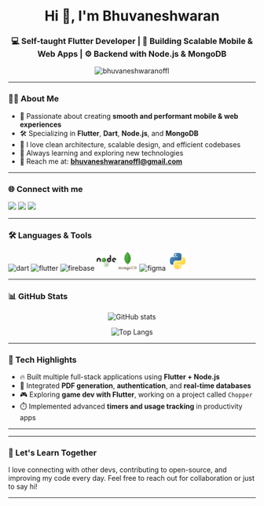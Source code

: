 <h1 align="center">Hi 👋, I'm Bhuvaneshwaran</h1>
<h3 align="center">💻 Self-taught Flutter Developer | 🚀 Building Scalable Mobile & Web Apps | ⚙️ Backend with Node.js & MongoDB</h3>

<p align="center">
  <img src="https://komarev.com/ghpvc/?username=bhuvaneshwaranoffl&label=Profile%20views&color=0e75b6&style=flat" alt="bhuvaneshwaranoffl" />
</p>

---

### 🧑‍💻 About Me
- 🎯 Passionate about creating **smooth and performant mobile & web experiences**
- 🛠️ Specializing in **Flutter**, **Dart**, **Node.js**, and **MongoDB**
- 🔁 I love clean architecture, scalable design, and efficient codebases
- 🧠 Always learning and exploring new technologies
- 📨 Reach me at: **bhuvaneshwaranoffl@gmail.com**

---

### 🌐 Connect with me
<p align="left">
  <a href="mailto:bhuvaneshwaranoffl@gmail.com"><img src="https://img.shields.io/badge/Email-D14836?style=for-the-badge&logo=gmail&logoColor=white"/></a>
  <a href="https://linkedin.com/in/bhuvaneshwaran" target="_blank"><img src="https://img.shields.io/badge/LinkedIn-blue?style=for-the-badge&logo=linkedin&logoColor=white" /></a>
  <a href="https://twitter.com/bhuvaneshwaran_" target="_blank"><img src="https://img.shields.io/badge/Twitter-1DA1F2?style=for-the-badge&logo=twitter&logoColor=white" /></a>
</p>

---

### 🛠️ Languages & Tools
<p align="left">
  <img src="https://www.vectorlogo.zone/logos/dartlang/dartlang-icon.svg" alt="dart" width="40" height="40"/>
  <img src="https://www.vectorlogo.zone/logos/flutterio/flutterio-icon.svg" alt="flutter" width="40" height="40"/>
  <img src="https://www.vectorlogo.zone/logos/firebase/firebase-icon.svg" alt="firebase" width="40" height="40"/>
  <img src="https://raw.githubusercontent.com/devicons/devicon/master/icons/nodejs/nodejs-original-wordmark.svg" alt="nodejs" width="40" height="40"/>
  <img src="https://raw.githubusercontent.com/devicons/devicon/master/icons/mongodb/mongodb-original-wordmark.svg" alt="mongodb" width="40" height="40"/>
  <img src="https://www.vectorlogo.zone/logos/figma/figma-icon.svg" alt="figma" width="40" height="40"/>
  <img src="https://raw.githubusercontent.com/devicons/devicon/master/icons/python/python-original.svg" alt="python" width="40" height="40"/>
</p>

---

### 📊 GitHub Stats
<p align="center">
  <img src="https://github-readme-stats.vercel.app/api?username=bhuvaneshwaranoffl&show_icons=true&theme=tokyonight" alt="GitHub stats"/>
</p>

<p align="center">
  <img src="https://github-readme-stats.vercel.app/api/top-langs/?username=bhuvaneshwaranoffl&layout=compact&theme=tokyonight" alt="Top Langs"/>
</p>

---

### 🚀 Tech Highlights
- 🔥 Built multiple full-stack applications using **Flutter + Node.js**
- 🧾 Integrated **PDF generation**, **authentication**, and **real-time databases**
- 🎮 Exploring **game dev with Flutter**, working on a project called `Chopper`
- ⏱️ Implemented advanced **timers and usage tracking** in productivity apps

---
<!--
### 📂 Featured Projects
 Replace with your actual repositories 
- 🔗 [Game Launcher UI in Flutter](https://github.com/bhuvaneshwaranoffl/game-launcher)
- 🔗 [Billing System App (Flutter + Node.js)](https://github.com/bhuvaneshwaranoffl/billing-app)
- 🔗 [CryptoX Admin Dashboard](https://github.com/bhuvaneshwaranoffl/cryptx_admin)
-->
---

### 🧠 Let's Learn Together
I love connecting with other devs, contributing to open-source, and improving my code every day. Feel free to reach out for collaboration or just to say hi!

---

